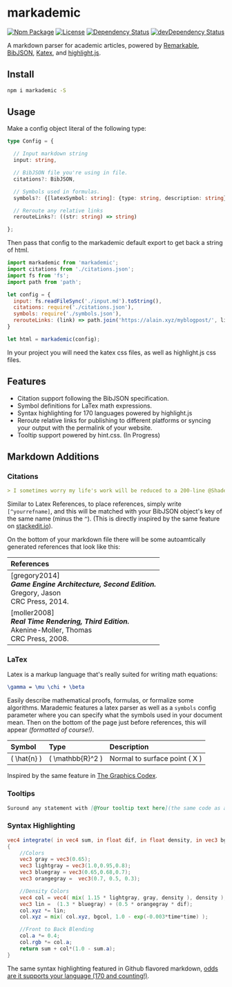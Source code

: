 # markademic

[![Npm Package][npm-img]][npm-url]
[![License][license-img]][license-url]
[![Dependency Status][david-img]][david-url]
[![devDependency Status][david-dev-img]][david-dev-url]

A markdown parser for academic articles, powered by [Remarkable](https://github.com/jonschlinkert/remarkable), [BibJSON](http://okfnlabs.org/bibjson/), [Katex](https://khan.github.io/KaTeX/), and [highlight.js](http://highlightjs.org).

## Install

```bash
npm i markademic -S
```

## Usage

Make a config object literal of the following type:

```ts
type Config = {

  // Input markdown string
  input: string,

  // BibJSON file you're using in file.
  citations?: BibJSON,

  // Symbols used in formulas.
  symbols?: {[latexSymbol: string]: {type: string, description: string}},

  // Reroute any relative links
  rerouteLinks?: ((str: string) => string)

};
```

Then pass that config to the markademic default export to get back a string of html.

```js
import markademic from 'markademic';
import citations from './citations.json';
import fs from 'fs';
import path from 'path';

let config = {
  input: fs.readFileSync('./input.md').toString(),
  citations: require('./citations.json'),
  symbols: require('./symbols.json'),
  rerouteLinks: (link) => path.join('https://alain.xyz/myblogpost/', link)
}

let html = markademic(config);
```

In your project you will need the katex css files, as well as highlight.js css files. 

## Features

- Citation support following the BibJSON specification.
- Symbol definitions for LaTex math expressions.
- Syntax highlighting for 170 languages powered by highlight.js
- Reroute relative links for publishing to different platforms or syncing your output with the permalink of your website.
- Tooltip support powered by hint.css. (In Progress)

## Markdown Additions

### Citations

```markdown
> I sometimes worry my life's work will be reduced to a 200-line @Shadertoy submission.[^timsweeny]
```

Similar to Latex References, to place references, simply write `[^yourrefname]`, and this will be matched with your BibJSON object's key of the same name (minus the `^`). (This is directly inspired by the same feature on [stackedit.io](https://stackedit.io)).

On the bottom of your markdown file there will be some autoamtically generated references that look like this:

| References     |
|:---------------|
| [gregory2014]<br>**_Game Engine Architecture, Second Edition._**<br>Gregory, Jason<br>CRC Press, 2014. |
| [moller2008]<br>**_Real Time Rendering, Third Edition._**<br>Akenine-Moller, Thomas<br>CRC Press, 2008. |

### LaTex

Latex is a markup language that's really suited for writing math equations:

```tex
\gamma = \mu \chi + \beta
```

Easily describe mathematical proofs, formulas, or formalize some algorithms. Marademic features a latex parser as well as a `symbols` config parameter where you can specify what the symbols used in your document mean. Then on the bottom of the page just before references, this will appear *(formatted of course!)*.

| Symbol        | Type               | Description                     |
|:--------------|:-------------------|:--------------------------------|
| \( \hat{n} \) | \( \mathbb{R}^2 \) | Normal to surface point \( X \) |

Inspired by the same feature in [The Graphics Codex](http://grahpicscodex.com).

### Tooltips

```markdown
Suround any statement with [@Your tooltip text here](the same code as a link or image, but with an @ at the front), and you'll have a tooltip. You can even put it around latex expressions!
```

### Syntax Highlighting

```glsl
vec4 integrate( in vec4 sum, in float dif, in float density, in vec3 bgcol, in float time )
{
    //Colors
    vec3 gray = vec3(0.65);
    vec3 lightgray = vec3(1.0,0.95,0.8);
    vec3 bluegray = vec3(0.65,0.68,0.7);
    vec3 orangegray =  vec3(0.7, 0.5, 0.3);

    //Density Colors
    vec4 col = vec4( mix( 1.15 * lightgray, gray, density ), density );
    vec3 lin =  (1.3 * bluegray) + (0.5 * orangegray * dif);
    col.xyz *= lin;
    col.xyz = mix( col.xyz, bgcol, 1.0 - exp(-0.003*time*time) );

    //Front to Back Blending
    col.a *= 0.4;
    col.rgb *= col.a;
    return sum + col*(1.0 - sum.a);
}
```

The same syntax highlighting featured in Github flavored markdown, [odds are it supports your language (170 and counting!)](https://highlightjs.org/static/demo/).

[cover-img]: assets/cover.gif
[cover-url]: http://codepen.io/alaingalvan/details/EgjbKP/
[release-img]: https://img.shields.io/badge/release-0.1.0-4dbfcc.svg?style=flat-square
[license-img]: http://img.shields.io/:license-mit-blue.svg?style=flat-square
[license-url]: https://opensource.org/licenses/MIT
[david-url]: https://david-dm.org/stelatech/markademic
[david-img]: https://david-dm.org/stelatech/markademic.svg?style=flat-square
[david-dev-url]: https://david-dm.org/stelatech/markademic#info=devDependencies
[david-dev-img]: https://david-dm.org/stelatech/markademic/dev-status.svg?style=flat-square
[travis-img]: https://img.shields.io/travis/stelatech/markademic.svg?style=flat-square
[travis-url]:https://travis-ci.org/stelatech/markademic
[codecov-img]:https://img.shields.io/codecov/c/github/stelatech/markademic.svg?style=flat-square
[codecov-url]: https://codecov.io/gh/stelatech/markademic
[npm-img]: https://img.shields.io/npm/v/markademic.svg?style=flat-square
[npm-url]: http://npm.im/markademic
[npm-download-img]: https://img.shields.io/npm/dm/markademic.svg?style=flat-square
